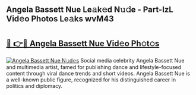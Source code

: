 ## Angela Bassett Nue Le𝚊k𝚎d N𝚞𝚍e - Part-IzL Vid𝚎o Photos Le𝚊ks wvM43

# <h2><a href="http://fb6hps.evod.top/?m=Angela+Bassett+Nue">🔗 👉🔴 Angela Bassett Nue Vid𝚎o Ph𝚘t𝚘s</a></h2>

[![Angela Bassett Nue N𝚞d𝚎s](https://i.imgur.com/8V9OHl7.gif)](http://fb6hps.evod.top/?m=Angela+Bassett+Nue)
Social media celebrity Angela Bassett Nue and multimedia artist, famed for publishing dance and lifestyle-focused content through viral dance trends and short videos. Angela Bassett Nue is a well-known public figure, recognized for his distinguished career in politics and diplomacy. 
